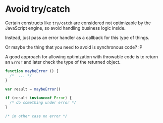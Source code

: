 # Avoid try/catch

Certain constructs like `try/catch` are considered not optimizable by the JavaScript engine, so avoid handling business logic inside.

Instead, just pass an error handler as a callback for this type of things.

Or maybe the thing that you need to avoid is synchronous code? :P

A good approach for allowing optimization with throwable code is to return an `Error` and later check the type of the returned object.

```js
function maybeError () {
  /*  ... */
}

var result = maybeError()

if (result instanceof Error) {
  /* do something under error */
}

/* in other case no error */
```
